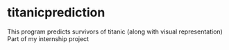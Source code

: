 # titanicprediction
This program predicts survivors of titanic (along with visual representation)
Part of my internship project
